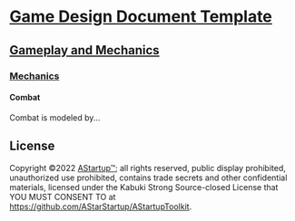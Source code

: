 # [Game Design Document Template](../../)

## [Gameplay and  Mechanics](../)

### [Mechanics](./)

#### Combat

Combat is modeled by...

## License

Copyright ©2022 [AStartup™](https://astartup.net); all rights reserved, public display prohibited, unauthorized use prohibited, contains trade secrets and other confidential materials, licensed under the Kabuki Strong Source-closed License that YOU MUST CONSENT TO at <https://github.com/AStarStartup/AStartupToolkit>.
